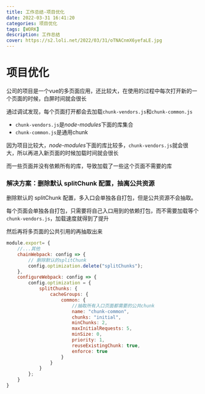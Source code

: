 ```yaml
---
title: 工作总结-项目优化
date: 2022-03-31 16:41:20
categories: 项目优化
tags: [WORK]
description: 工作总结
cover: https://s2.loli.net/2022/03/31/oTNACnmX6yefaLE.jpg
---
```


# 项目优化

公司的项目是一个vue的多页面应用，还比较大，在使用的过程中每次打开新的一个页面的时候，白屏时间就会很长

通过调试发现，每个页面打开都会去加载`chunk-vendors.js`和`chunk-common.js`

* `chunk-vendors.js`是*node-modules*下面的库集合
* `chunk-common.js`是通用chunk

因为项目比较大，*node-modules*下面的库比较多，`chunk-vendors.js`就会很大，所以再进入新页面的时候加载时间就会很长

而一些页面并没有依赖所有的库，导致加载了一些这个页面不需要的库

### 解决方案：删除默认 splitChunk 配置，抽离公共资源

删除默认的 splitChunk 配置，多入口会单独各自打包，但是公共资源不会抽取。

每个页面会单独各自打包，只需要将自己入口用到的依赖打包，而不需要加载等个`chunk-vendors.js`，加载速度就得到了提升

然后再将多页面的公共引用的再抽取出来

```js
module.export= {
    //...其他
    chainWebpack: config => {
        // 删除默认的splitChunk
        config.optimization.delete("splitChunks");
    },
    configureWebpack: config => {
        config.optimization = {
            splitChunks: {
                cacheGroups: {
                    common: {
                        //抽取所有入口页面都需要的公共chunk
                        name: "chunk-common",
                        chunks: "initial",
                        minChunks: 2,
                        maxInitialRequests: 5,
                        minSize: 0,
                        priority: 1,
                        reuseExistingChunk: true,
                        enforce: true
                    }
                }
            }
        };
    }
}
```

